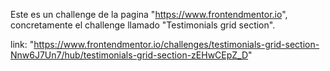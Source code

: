 Este es un challenge de la pagina "https://www.frontendmentor.io", concretamente el challenge llamado "Testimonials grid section".

link: "https://www.frontendmentor.io/challenges/testimonials-grid-section-Nnw6J7Un7/hub/testimonials-grid-section-zEHwCEpZ_D"